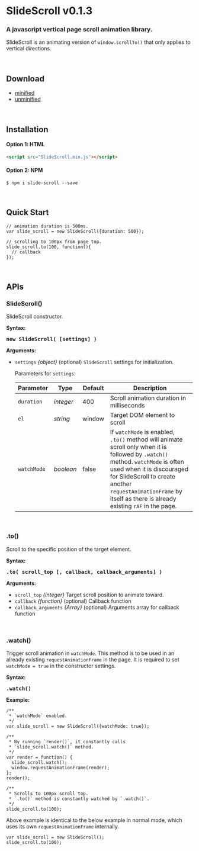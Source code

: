 # SlideScroll v0.1.3

### A javascript vertical page scroll animation library.

SlideScroll is an animating version of `window.scrollTo()` that only applies to vertical directions.

<br>

## Download

- [minified](https://raw.githubusercontent.com/cy-park/SlideScroll/master/dist/SlideScroll.min.js)
- [unminified](https://raw.githubusercontent.com/cy-park/SlideScroll/master/src/SlideScroll.js)

<br>

## Installation

#### Option 1: HTML

```html
<script src="SlideScroll.min.js"></script>
```

#### Option 2: NPM

```shell
$ npm i slide-scroll --save
```

<br>

## Quick Start

```JS
// animation duration is 500ms.
var slide_scroll = new SlideScroll({duration: 500});

// scrolling to 100px from page top.
slide_scroll.to(100, function(){
  // callback
});
```

<br>

## APIs

### SlideScroll()

SlideScroll constructor.

**Syntax:**

<pre>
<b>new SlideScroll( [settings] )</b>
</pre>

**Arguments:**

- `settings` *{object}* (optional) `SlideScroll` settings for initialization.

	Parameters for `settings`:

	| Parameter   | Type      | Default | Description |
	| ----------- | --------- | ------- | ----------- |
	| `duration`  | *integer* | 400     | Scroll animation duration in milliseconds |
	| `el`        | *string*  | window  | Target DOM element to scroll |
	| `watchMode` | *boolean* | false   | If `watchMode` is enabled, `.to()` method will animate scroll only when it is followed by `.watch()` method. `watchMode` is often used when it is discouraged for SlideScroll to create another `requestAnimationFrame` by itself as there is already existing `rAF` in the page. |
	
<br>

### .to()

Scroll to the specific position of the target element.

**Syntax:**

<pre>
<b>.to( scroll_top [, callback, callback_arguments] )</b>
</pre>

**Arguments:**

- `scroll_top` *{integer}* Target scroll position to animate toward.
- `callback` *{function}* (optional) Callback function
- `callback_arguments` *{Array}* (optional) Arguments array for callback function

<br>

### .watch()

Trigger scroll animation in `watchMode`. This method is to be used in an already existing `requestAnimationFrame` in the page. It is required to set `watchMode = true` in the constructor settings.

**Syntax:**

<pre>
<b>.watch()</b>
</pre>

**Example:**

```JS
/** 
 * `watchMode` enabled.
 */
var slide_scroll = new SlideScroll({watchMode: true});

/** 
 * By running `render()`, it constantly calls
 * `slide_scroll.watch()` method.
 */
var render = function() {
  slide_scroll.watch();
  window.requestAnimationFrame(render);
};
render();

/**
 * Scrolls to 100px scroll top.
 * `.to()` method is constantly watched by `.watch()`.
 */
slide_scroll.to(100);
```

Above example is identical to the below example in normal mode, which uses its own `requestAnimationFrame` internally.

```JS
var slide_scroll = new SlideScroll();
slide_scroll.to(100);
```
